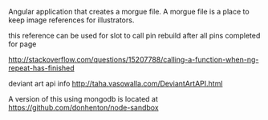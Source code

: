 Angular application that creates a morgue file. A morgue file is a place to 
keep image references for illustrators.


this reference can be used for slot to call pin rebuild after all pins
completed for page

http://stackoverflow.com/questions/15207788/calling-a-function-when-ng-repeat-has-finished


deviant art api info
http://taha.vasowalla.com/DeviantArtAPI.html

A version of this using mongodb is located at https://github.com/donhenton/node-sandbox
